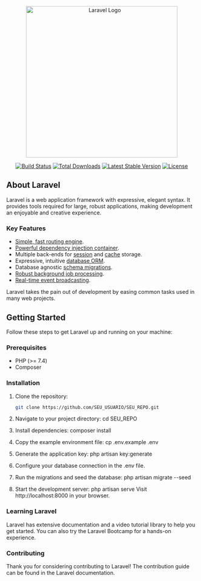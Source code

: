 <p align="center"><a href="https://laravel.com" target="_blank"><img src="https://raw.githubusercontent.com/laravel/art/master/logo-lockup/5%20SVG/2%20CMYK/1%20Full%20Color/laravel-logolockup-cmyk-red.svg" width="400" alt="Laravel Logo"></a></p>

<p align="center">
  <a href="https://github.com/laravel/framework/actions"><img src="https://github.com/laravel/framework/workflows/tests/badge.svg" alt="Build Status"></a>
  <a href="https://packagist.org/packages/laravel/framework"><img src="https://img.shields.io/packagist/dt/laravel/framework" alt="Total Downloads"></a>
  <a href="https://packagist.org/packages/laravel/framework"><img src="https://img.shields.io/packagist/v/laravel/framework" alt="Latest Stable Version"></a>
  <a href="https://packagist.org/packages/laravel/framework"><img src="https://img.shields.io/packagist/l/laravel/framework" alt="License"></a>
</p>

## About Laravel

Laravel is a web application framework with expressive, elegant syntax. It provides tools required for large, robust applications, making development an enjoyable and creative experience.

### Key Features

- [Simple, fast routing engine](https://laravel.com/docs/routing).
- [Powerful dependency injection container](https://laravel.com/docs/container).
- Multiple back-ends for [session](https://laravel.com/docs/session) and [cache](https://laravel.com/docs/cache) storage.
- Expressive, intuitive [database ORM](https://laravel.com/docs/eloquent).
- Database agnostic [schema migrations](https://laravel.com/docs/migrations).
- [Robust background job processing](https://laravel.com/docs/queues).
- [Real-time event broadcasting](https://laravel.com/docs/broadcasting).

Laravel takes the pain out of development by easing common tasks used in many web projects.

## Getting Started

Follow these steps to get Laravel up and running on your machine:

### Prerequisites

- PHP (>= 7.4)
- Composer

### Installation

1. Clone the repository:

   ```bash
   git clone https://github.com/SEU_USUARIO/SEU_REPO.git
2. Navigate to your project directory:
    cd SEU_REPO

3. Install dependencies:
    composer install

4. Copy the example environment file:
    cp .env.example .env
5. Generate the application key:
    php artisan key:generate
6. Configure your database connection in the .env file.

7. Run the migrations and seed the database:
    php artisan migrate --seed
8. Start the development server:
    php artisan serve
Visit http://localhost:8000 in your browser.

### Learning Laravel
Laravel has extensive documentation and a video tutorial library to help you get started. You can also try the Laravel Bootcamp for a hands-on experience.

### Contributing
Thank you for considering contributing to Laravel! The contribution guide can be found in the Laravel documentation.